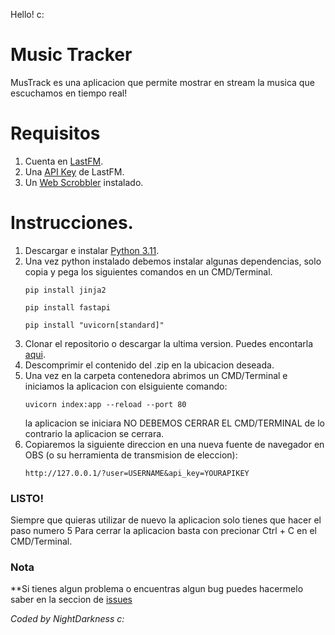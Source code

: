 Hello! c:

# Music Tracker

MusTrack es una aplicacion que permite mostrar en stream la musica que escuchamos en tiempo real!

# Requisitos

1) Cuenta en [LastFM](https://www.last.fm/).
2) Una [API Key](https://www.last.fm/api/account/create/) de LastFM.
3) Un [Web Scrobbler](https://web-scrobbler.com/) instalado.

# Instrucciones.

1) Descargar e instalar [Python 3.11](https://www.python.org/).
2) Una vez python instalado debemos instalar algunas dependencias, solo copia y pega los siguientes comandos en un CMD/Terminal.
    ```
    pip install jinja2
    ```
    ```
    pip install fastapi
    ```
    ```
    pip install "uvicorn[standard]"
    ```
3) Clonar el repositorio o descargar la ultima version. Puedes encontarla [aqui](https://github.com/NIghtDarkness/MusTrack/releases).
4) Descomprimir el contenido del .zip en la ubicacion deseada.
5) Una vez en la carpeta contenedora abrimos un CMD/Terminal e iniciamos la aplicacion con elsiguiente comando:
    ```
    uvicorn index:app --reload --port 80
    ```
   la aplicacion se iniciara NO DEBEMOS CERRAR EL CMD/TERMINAL de lo contrario la aplicacion se cerrara.
6) Copiaremos la siguiente direccion en una nueva fuente de navegador en OBS (o su herramienta de transmision de eleccion):
    ```
    http://127.0.0.1/?user=USERNAME&api_key=YOURAPIKEY
    ```


### LISTO!

Siempre que quieras utilizar de nuevo la aplicacion solo tienes que hacer el paso numero 5
Para cerrar la aplicacion basta con precionar Ctrl + C en el CMD/Terminal.

### Nota

**Si tienes algun problema o encuentras algun bug puedes hacermelo saber en la seccion de [issues](https://github.com/NIghtDarkness/MusTrack/issues)

_Coded by NightDarkness c:_
